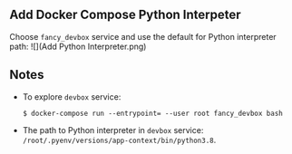 ## Add Docker Compose Python Interpeter

Choose `fancy_devbox` service and use the default for Python interpreter path:
![](Add Python Interpreter.png)

## Notes
* To explore `devbox` service:
  ```
  $ docker-compose run --entrypoint= --user root fancy_devbox bash
  ```

* The path to Python interpreter in `devbox` service: `/root/.pyenv/versions/app-context/bin/python3.8`.